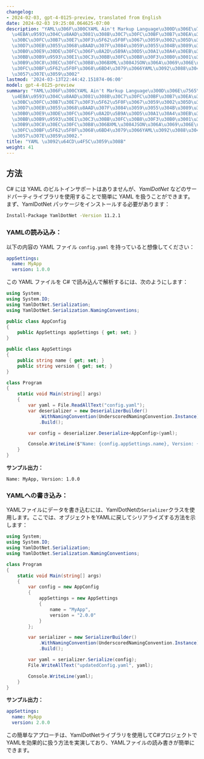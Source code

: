 ```yaml
---
changelog:
- 2024-02-03, gpt-4-0125-preview, translated from English
date: 2024-02-03 19:25:08.064625-07:00
description: "YAML\u306F\u300CYAML Ain't Markup Language\u300D\u306E\u7565\u3067\u3001\
  \u4EBA\u9593\u304C\u8AAD\u3081\u308B\u30C7\u30FC\u30BF\u30B7\u30EA\u30A2\u30E9\u30A4\
  \u30BC\u30FC\u30B7\u30E7\u30F3\u5F62\u5F0F\u3067\u3059\u3002\u305D\u306E\u30B7\u30F3\
  \u30D7\u30EB\u3055\u3068\u8AAD\u307F\u3084\u3059\u3055\u304B\u3089\u3001\u30D7\u30ED\
  \u30B0\u30E9\u30DE\u30FC\u306F\u8A2D\u5B9A\u30D5\u30A1\u30A4\u30EB\u3001\u30D7\u30ED\
  \u30BB\u30B9\u9593\u30E1\u30C3\u30BB\u30FC\u30B8\u30F3\u30B0\u3001\u30C7\u30FC\u30BF\
  \u30B9\u30C8\u30EC\u30FC\u30B8\u306BXML\u3084JSON\u306A\u3069\u306E\u4ED6\u306E\u30C7\
  \u30FC\u30BF\u5F62\u5F0F\u3068\u6BD4\u3079\u3066YAML\u3092\u3088\u304F\u4F7F\u7528\
  \u3057\u307E\u3059\u3002"
lastmod: '2024-03-13T22:44:42.151874-06:00'
model: gpt-4-0125-preview
summary: "YAML\u306F\u300CYAML Ain't Markup Language\u300D\u306E\u7565\u3067\u3001\
  \u4EBA\u9593\u304C\u8AAD\u3081\u308B\u30C7\u30FC\u30BF\u30B7\u30EA\u30A2\u30E9\u30A4\
  \u30BC\u30FC\u30B7\u30E7\u30F3\u5F62\u5F0F\u3067\u3059\u3002\u305D\u306E\u30B7\u30F3\
  \u30D7\u30EB\u3055\u3068\u8AAD\u307F\u3084\u3059\u3055\u304B\u3089\u3001\u30D7\u30ED\
  \u30B0\u30E9\u30DE\u30FC\u306F\u8A2D\u5B9A\u30D5\u30A1\u30A4\u30EB\u3001\u30D7\u30ED\
  \u30BB\u30B9\u9593\u30E1\u30C3\u30BB\u30FC\u30B8\u30F3\u30B0\u3001\u30C7\u30FC\u30BF\
  \u30B9\u30C8\u30EC\u30FC\u30B8\u306BXML\u3084JSON\u306A\u3069\u306E\u4ED6\u306E\u30C7\
  \u30FC\u30BF\u5F62\u5F0F\u3068\u6BD4\u3079\u3066YAML\u3092\u3088\u304F\u4F7F\u7528\
  \u3057\u307E\u3059\u3002."
title: "YAML \u3092\u64CD\u4F5C\u3059\u308B"
weight: 41
---
```


## 方法
C# には YAML のビルトインサポートはありませんが、*YamlDotNet* などのサードパーティライブラリを使用することで簡単に YAML を扱うことができます。まず、YamlDotNet パッケージをインストールする必要があります：

```bash
Install-Package YamlDotNet -Version 11.2.1
```

### YAMLの読み込み：
以下の内容の YAML ファイル `config.yaml` を持っていると想像してください：
```yaml
appSettings:
  name: MyApp
  version: 1.0.0
```

この YAML ファイルを C# で読み込んで解析するには、次のようにします：
```csharp
using System;
using System.IO;
using YamlDotNet.Serialization;
using YamlDotNet.Serialization.NamingConventions;

public class AppConfig
{
    public AppSettings appSettings { get; set; }
}

public class AppSettings
{
    public string name { get; set; }
    public string version { get; set; }
}

class Program
{
    static void Main(string[] args)
    {
        var yaml = File.ReadAllText("config.yaml");
        var deserializer = new DeserializerBuilder()
            .WithNamingConvention(UnderscoredNamingConvention.Instance) // 名前付け規則を適宜修正
            .Build();

        var config = deserializer.Deserialize<AppConfig>(yaml);

        Console.WriteLine($"Name: {config.appSettings.name}, Version: {config.appSettings.version}");
    }
}
```
**サンプル出力：**
```
Name: MyApp, Version: 1.0.0
```

### YAMLへの書き込み：
YAMLファイルにデータを書き込むには、YamlDotNetの`Serializer`クラスを使用します。ここでは、オブジェクトをYAMLに戻してシリアライズする方法を示します：

```csharp
using System;
using System.IO;
using YamlDotNet.Serialization;
using YamlDotNet.Serialization.NamingConventions;

class Program
{
    static void Main(string[] args)
    {
        var config = new AppConfig
        {
            appSettings = new AppSettings
            {
                name = "MyApp",
                version = "2.0.0"
            }
        };

        var serializer = new SerializerBuilder()
            .WithNamingConvention(UnderscoredNamingConvention.Instance) // 名前付け規則を適宜修正
            .Build();

        var yaml = serializer.Serialize(config);
        File.WriteAllText("updatedConfig.yaml", yaml);

        Console.WriteLine(yaml);
    }
}
```
**サンプル出力：**
```yaml
appSettings:
  name: MyApp
  version: 2.0.0
```

この簡単なアプローチは、YamlDotNetライブラリを使用してC#プロジェクトでYAMLを効果的に扱う方法を実演しており、YAMLファイルの読み書きが簡単にできます。
